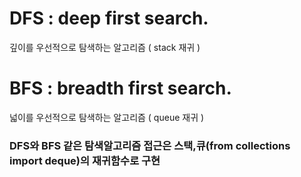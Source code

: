 # DFS : deep first search.

깊이를 우선적으로 탐색하는 알고리즘 ( stack 재귀 ) 

# BFS : breadth first search.

넓이를 우선적으로 탐색하는 알고리즘 ( queue 재귀 )

### DFS와 BFS 같은 탐색알고리즘 접근은 스택,큐(from collections import deque)의 재귀함수로 구현
